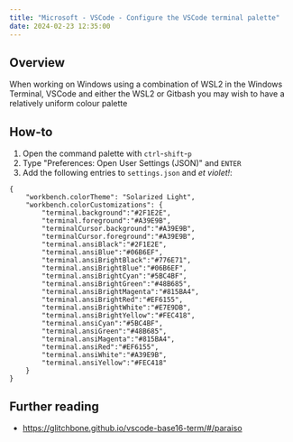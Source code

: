 ```yaml
---
title: "Microsoft - VSCode - Configure the VSCode terminal palette"
date: 2024-02-23 12:35:00
---
```


## Overview
When working on Windows using a combination of WSL2 in the Windows Terminal, VSCode and either the WSL2 or Gitbash you may wish to have a relatively uniform colour palette 

## How-to
1. Open the command palette with `ctrl`-`shift`-`p`
2. Type "Preferences: Open User Settings (JSON)" and `ENTER`
3. Add the following entries to `settings.json` and _et violet!_:

```
{
    "workbench.colorTheme": "Solarized Light",
    "workbench.colorCustomizations": {
        "terminal.background":"#2F1E2E",
        "terminal.foreground":"#A39E9B",
        "terminalCursor.background":"#A39E9B",
        "terminalCursor.foreground":"#A39E9B",
        "terminal.ansiBlack":"#2F1E2E",
        "terminal.ansiBlue":"#06B6EF",
        "terminal.ansiBrightBlack":"#776E71",
        "terminal.ansiBrightBlue":"#06B6EF",
        "terminal.ansiBrightCyan":"#5BC4BF",
        "terminal.ansiBrightGreen":"#48B685",
        "terminal.ansiBrightMagenta":"#815BA4",
        "terminal.ansiBrightRed":"#EF6155",
        "terminal.ansiBrightWhite":"#E7E9DB",
        "terminal.ansiBrightYellow":"#FEC418",
        "terminal.ansiCyan":"#5BC4BF",
        "terminal.ansiGreen":"#48B685",
        "terminal.ansiMagenta":"#815BA4",
        "terminal.ansiRed":"#EF6155",
        "terminal.ansiWhite":"#A39E9B",
        "terminal.ansiYellow":"#FEC418"
    }
}
```

## Further reading
- https://glitchbone.github.io/vscode-base16-term/#/paraiso